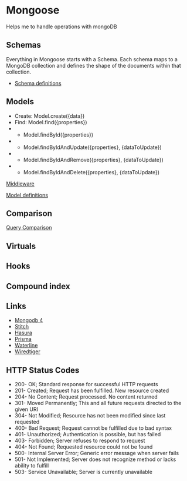# Mongoose
Helps me to handle operations with mongoDB

## Schemas 
Everything in Mongoose starts with a Schema. Each schema maps to a MongoDB collection and defines the shape of the documents within that collection.

* [Schema definitions](https://mongoosejs.com/docs/guide.html#definition)

## Models 

* Create: Model.create({data})
* Find: Model.find({properties})
* * Model.findById({properties})
* * Model.findByIdAndUpdate({properties}, {dataToUpdate})
* * Model.findByIdAndRemove({properties}, {dataToUpdate})
* * Model.findByIdAndDelete({properties}, {dataToUpdate})

[Middleware](https://mongoosejs.com/docs/middleware.html)

[Model definitions](https://mongoosejs.com/docs/api.html#model)

## Comparison

[Query Comparison](https://docs.mongodb.com/manual/reference/operator/query-comparison/)

## Virtuals

## Hooks

## Compound index


## Links
* [Mongodb 4](https://www.mongodb.com/mongodb-4.0)
* [Stitch](https://www.mongodb.com/cloud/stitch)
* [Hasura](https://hasura.io/)
* [Prisma](https://www.prisma.io/)
* [Waterline](https://www.npmjs.com/package/waterline)
* [Wiredtiger](http://www.wiredtiger.com/)

## HTTP Status Codes
* 200- OK; Standard response for successful HTTP requests
* 201- Created; Request has been fulfilled. New resource created
* 204- No Content; Request processed. No content returned
* 301- Moved Permanently; This and all future requests directed to the given URI
* 304- Not Modified; Resource has not been modified since last requested
* 400- Bad Request; Request cannot be fulfilled due to bad syntax
* 401- Unauthorized; Authentication is possible, but has failed
* 403- Forbidden; Server refuses to respond to request
* 404- Not Found; Requested resource could not be found
* 500- Internal Server Error; Generic error message when server fails
* 501- Not Implemented; Server does not recognize method or lacks ability to fulfill
* 503- Service Unavailable; Server is currently unavailable